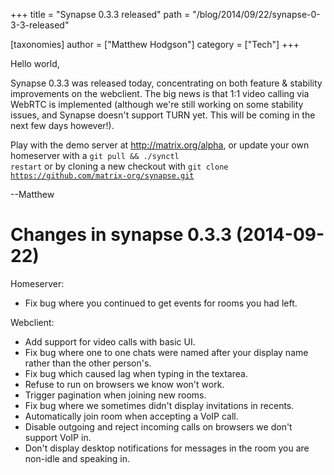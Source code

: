 +++
title = "Synapse 0.3.3 released"
path = "/blog/2014/09/22/synapse-0-3-3-released"

[taxonomies]
author = ["Matthew Hodgson"]
category = ["Tech"]
+++

Hello world,

Synapse 0.3.3 was released today, concentrating on both feature & stability improvements on the webclient.  The big news is that 1:1 video calling via WebRTC is implemented (although we're still working on some stability issues, and Synapse doesn't support TURN yet.  This will be coming in the next few days however!).

Play with the demo server at http://matrix.org/alpha, or update your own homeserver with a <code>git pull && ./synctl restart</code> or by cloning a new checkout with <code>git clone https://github.com/matrix-org/synapse.git</code>

--Matthew

Changes in synapse 0.3.3 (2014-09-22)
=====================================

Homeserver:
 * Fix bug where you continued to get events for rooms you had left.

Webclient:
 * Add support for video calls with basic UI.
 * Fix bug where one to one chats were named after your display name rather
   than the other person's.
 * Fix bug which caused lag when typing in the textarea.
 * Refuse to run on browsers we know won't work.
 * Trigger pagination when joining new rooms.
 * Fix bug where we sometimes didn't display invitations in recents.
 * Automatically join room when accepting a VoIP call.
 * Disable outgoing and reject incoming calls on browsers we don't support
   VoIP in.
 * Don't display desktop notifications for messages in the room you are
   non-idle and speaking in.

